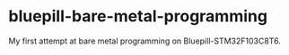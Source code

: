# bluepill-bare-metal-programming
My first attempt at bare metal programming on Bluepill-STM32F103C8T6.

